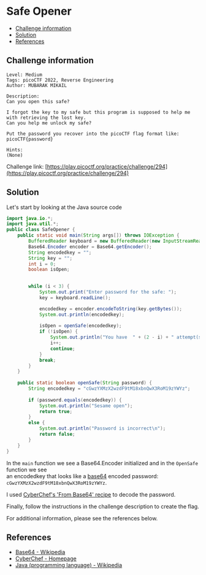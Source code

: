 # Safe Opener

- [Challenge information](#challenge-information)
- [Solution](#solution)
- [References](#references)

## Challenge information

```text
Level: Medium
Tags: picoCTF 2022, Reverse Engineering
Author: MUBARAK MIKAIL

Description:
Can you open this safe?

I forgot the key to my safe but this program is supposed to help me with retrieving the lost key. 
Can you help me unlock my safe?

Put the password you recover into the picoCTF flag format like:
picoCTF{password}

Hints:
(None)
```

Challenge link: [https://play.picoctf.org/practice/challenge/294](https://play.picoctf.org/practice/challenge/294)

## Solution

Let's start by looking at the Java source code

```java
import java.io.*;
import java.util.*;  
public class SafeOpener {
    public static void main(String args[]) throws IOException {
        BufferedReader keyboard = new BufferedReader(new InputStreamReader(System.in));
        Base64.Encoder encoder = Base64.getEncoder();
        String encodedkey = "";
        String key = "";
        int i = 0;
        boolean isOpen;
        

        while (i < 3) {
            System.out.print("Enter password for the safe: ");
            key = keyboard.readLine();

            encodedkey = encoder.encodeToString(key.getBytes());
            System.out.println(encodedkey);
              
            isOpen = openSafe(encodedkey);
            if (!isOpen) {
                System.out.println("You have  " + (2 - i) + " attempt(s) left");
                i++;
                continue;
            }
            break;
        }
    }
    
    public static boolean openSafe(String password) {
        String encodedkey = "cGwzYXMzX2wzdF9tM18xbnQwX3RoM19zYWYz";
        
        if (password.equals(encodedkey)) {
            System.out.println("Sesame open");
            return true;
        }
        else {
            System.out.println("Password is incorrect\n");
            return false;
        }
    }
}
```

In the `main` function we see a Base64.Encoder initialized and in the `OpenSafe` function we see  
an encodedkey that looks like a [base64](https://en.wikipedia.org/wiki/Base64) encoded password: `cGwzYXMzX2wzdF9tM18xbnQwX3RoM19zYWYz`.

I used [CyberChef's 'From Base64' recipe](https://gchq.github.io/CyberChef/#recipe=From_Base64('A-Za-z0-9%2B/%3D',true,false)) to decode the password.

Finally, follow the instructions in the challenge description to create the flag.

For additional information, please see the references below.

## References

- [Base64 - Wikipedia](https://en.wikipedia.org/wiki/Base64)
- [CyberChef - Homepage](https://gchq.github.io/CyberChef/)
- [Java (programming language) - Wikipedia](https://en.wikipedia.org/wiki/Java_(programming_language))
